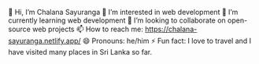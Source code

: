 👋 Hi, I’m Chalana Sayuranga
👀 I’m interested in web development
🌱 I’m currently learning web development
💞️ I’m looking to collaborate on open-source web projects
📫 How to reach me: https://chalana-sayuranga.netlify.app/
😄 Pronouns: he/him
⚡ Fun fact:  I love to travel and I have visited many places in Sri Lanka so far.

<!---
chalana05/chalana05 is a ✨ special ✨ repository because its `README.md` (this file) appears on your GitHub profile.
You can click the Preview link to take a look at your changes.
--->
